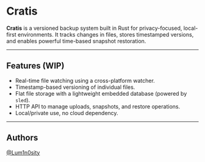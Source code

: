# Cratis

**Cratis** is a versioned backup system built in Rust for privacy-focused, local-first environments. It tracks changes in files, stores timestamped versions, and enables powerful time-based snapshot restoration.

---

## Features (WIP)

- Real-time file watching using a cross-platform watcher.
- Timestamp-based versioning of individual files.
- Flat file storage with a lightweight embedded database (powered by `sled`).
- HTTP API to manage uploads, snapshots, and restore operations.
- Local/private use, no cloud dependency.

---
## Authors
[@Lum1n0sity](https://www.github.com/Lum1n0sity)
